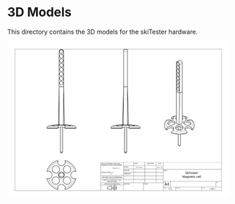 # 3D Models
This directory contains the 3D models for the skiTester hardware.

![Laitteiston kuva](./docs/images/cell_drawing.png)